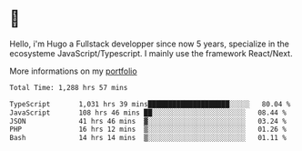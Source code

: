 # 👋 

Hello, i'm Hugo a Fullstack developper since now 5 years, specialize in the ecosysteme JavaScript/Typescript. I mainly use the framework React/Next.

More informations on my [portfolio](https://hcampos.fr)

<!--START_SECTION:waka-->

```txt
Total Time: 1,288 hrs 57 mins

TypeScript       1,031 hrs 39 mins████████████████████░░░░░   80.04 %
JavaScript       108 hrs 46 mins ██░░░░░░░░░░░░░░░░░░░░░░░   08.44 %
JSON             41 hrs 46 mins  ▓░░░░░░░░░░░░░░░░░░░░░░░░   03.24 %
PHP              16 hrs 12 mins  ▒░░░░░░░░░░░░░░░░░░░░░░░░   01.26 %
Bash             14 hrs 14 mins  ▒░░░░░░░░░░░░░░░░░░░░░░░░   01.11 %
```

<!--END_SECTION:waka-->
